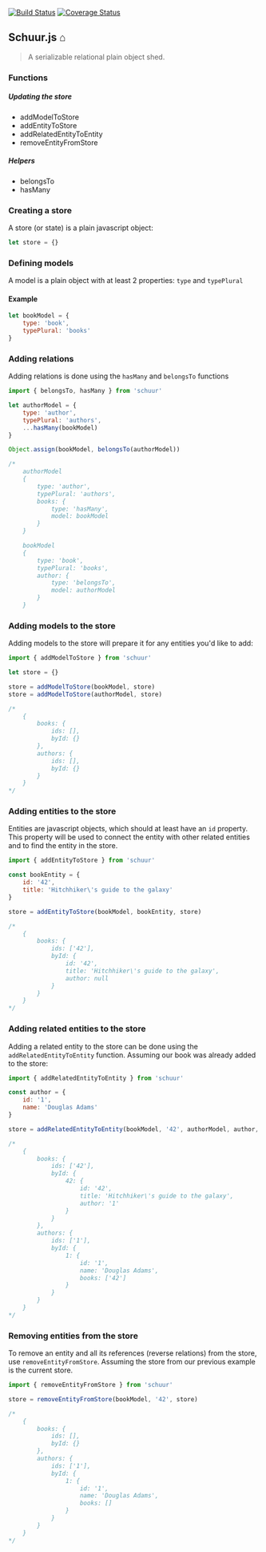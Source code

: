[![Build Status](https://travis-ci.org/jchn/schuur.svg?branch=master)](https://travis-ci.org/jchn/schuur)
[![Coverage Status](https://coveralls.io/repos/github/jchn/schuur/badge.svg?branch=master)](https://coveralls.io/github/jchn/schuur?branch=master)

## Schuur.js ⌂

> A serializable relational plain object shed.

### Functions 

##### Updating the store

- addModelToStore
- addEntityToStore
- addRelatedEntityToEntity
- removeEntityFromStore

##### Helpers

- belongsTo
- hasMany

### Creating a store 

A store (or state) is a plain javascript object:

```js
let store = {}
```

### Defining models 

A model is a plain object with at least 2 properties: `type` and `typePlural`

#### Example

```js
let bookModel = {
    type: 'book',
    typePlural: 'books'
}
```

### Adding relations

Adding relations is done using the `hasMany` and `belongsTo` functions

```js
import { belongsTo, hasMany } from 'schuur'

let authorModel = {
    type: 'author',
    typePlural: 'authors',
    ...hasMany(bookModel)
}

Object.assign(bookModel, belongsTo(authorModel))

/*
    authorModel
    {
        type: 'author',
        typePlural: 'authors',
        books: {
            type: 'hasMany',
            model: bookModel
        }
    }

    bookModel
    {
        type: 'book',
        typePlural: 'books',
        author: {
            type: 'belongsTo',
            model: authorModel
        }
    }

```

### Adding models to the store

Adding models to the store will prepare it for any entities you'd like to add:

```js
import { addModelToStore } from 'schuur'

let store = {}

store = addModelToStore(bookModel, store)
store = addModelToStore(authorModel, store)

/*
    {
        books: {
            ids: [],
            byId: {}
        },
        authors: {
            ids: [],
            byId: {}
        }
    }
*/
```

### Adding entities to the store

Entities are javascript objects, which should at least have an `id` property. This property will be used to connect the entity with other related entities and to find the entity in the store.

```js
import { addEntityToStore } from 'schuur'

const bookEntity = {
    id: '42',
    title: 'Hitchhiker\'s guide to the galaxy'
}

store = addEntityToStore(bookModel, bookEntity, store)

/*
    {
        books: {
            ids: ['42'],
            byId: {
                id: '42',
                title: 'Hitchhiker\'s guide to the galaxy',
                author: null
            }
        }
    }
*/
```

### Adding related entities to the store

Adding a related entity to the store can be done using the `addRelatedEntityToEntity` function. Assuming our book was already added to the store:

```js
import { addRelatedEntityToEntity } from 'schuur'

const author = {
    id: '1',
    name: 'Douglas Adams'
}

store = addRelatedEntityToEntity(bookModel, '42', authorModel, author, store)

/*
    {
        books: {
            ids: ['42'],
            byId: {
                42: {
                    id: '42',
                    title: 'Hitchhiker\'s guide to the galaxy',
                    author: '1'
                }
            }
        },
        authors: {
            ids: ['1'],
            byId: {
                1: {
                    id: '1',
                    name: 'Douglas Adams',
                    books: ['42']
                }
            }
        }
    }
*/
```


### Removing entities from the store

To remove an entity and all its references (reverse relations) from the store, use `removeEntityFromStore`.
Assuming the store from our previous example is the current store.

```js
import { removeEntityFromStore } from 'schuur'

store = removeEntityFromStore(bookModel, '42', store)

/*
    {
        books: {
            ids: [],
            byId: {}
        },
        authors: {
            ids: ['1'],
            byId: {
                1: {
                    id: '1',
                    name: 'Douglas Adams',
                    books: []
                }
            }
        }
    }
*/
```
